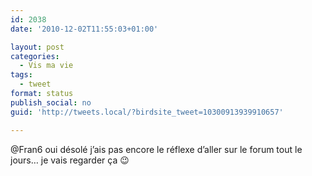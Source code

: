 ```yaml
---
id: 2038
date: '2010-12-02T11:55:03+01:00'

layout: post
categories:
  - Vis ma vie
tags:
  - tweet
format: status
publish_social: no
guid: 'http://tweets.local/?birdsite_tweet=10300913939910657'

---
```


@Fran6 oui désolé j’ais pas encore le réflexe d’aller sur le forum tout le jours… je vais regarder ça 😉